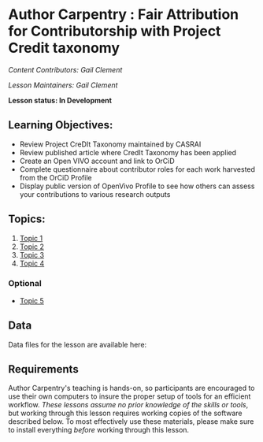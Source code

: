 Author Carpentry : Fair Attribution for Contributorship with Project Credit taxonomy
=======

*Content Contributors: Gail Clement*

*Lesson Maintainers: Gail Clement*

**Lesson status: In Development**

## Learning Objectives:
- Review Project CreDIt Taxonomy maintained by CASRAI
- Review published article where CredIt Taxonomy has been applied
- Create an Open VIVO account and link to OrCiD
- Complete questionnaire about contributor roles for each work harvested from
  the OrCiD Profile
- Display public version of OpenVivo Profile to see how others can assess your
  contributions to various research outputs

## Topics:

1. [Topic 1](00-getting-started.html)
2. [Topic 2](01-working-with-openrefine.html)
3. [Topic 3](02-scripts.html)
4. [Topic 4](03-save-export.html)

### Optional
- [Topic 5](04-services.html)

## Data

Data files for the lesson are available here: 

## Requirements

Author Carpentry's teaching is hands-on, so participants are encouraged to use
their own computers to insure the proper setup of tools for an efficient
workflow.
*These lessons assume no prior knowledge of the skills or tools*, but working
through this lesson requires working copies of the software described below.
To most effectively use these materials, please make sure to install everything
*before* working through this lesson.                    
